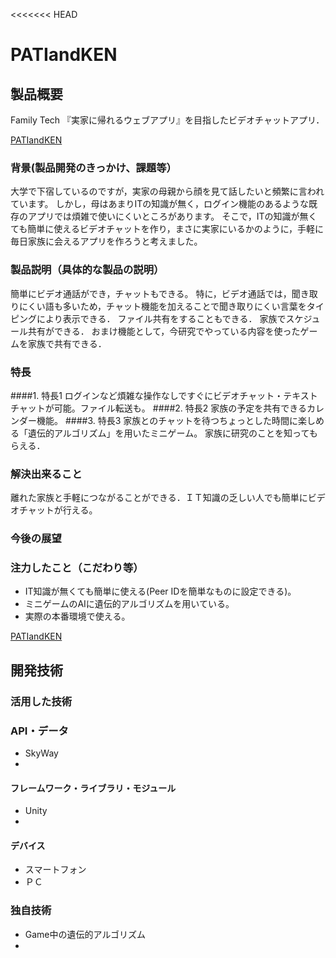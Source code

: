 <<<<<<< HEAD
# PATIandKEN
## 製品概要
Family Tech
『実家に帰れるウェブアプリ』を目指したビデオチャットアプリ．

[PATIandKEN](http://ec2-52-197-103-95.ap-northeast-1.compute.amazonaws.com/)
### 背景(製品開発のきっかけ、課題等）
大学で下宿しているのですが，実家の母親から顔を見て話したいと頻繁に言われています。
しかし，母はあまりITの知識が無く，ログイン機能のあるような既存のアプリでは煩雑で使いにくいところがあります。
そこで，ITの知識が無くても簡単に使えるビデオチャットを作り，まさに実家にいるかのように，手軽に毎日家族に会えるアプリを作ろうと考えました。
### 製品説明（具体的な製品の説明）
簡単にビデオ通話ができ，チャットもできる。
特に，ビデオ通話では，聞き取りにくい語も多いため，チャット機能を加えることで聞き取りにくい言葉をタイピングにより表示できる．
ファイル共有をすることもできる．
家族でスケジュール共有ができる．
おまけ機能として，今研究でやっている内容を使ったゲームを家族で共有できる．
### 特長
####1. 特長1
ログインなど煩雑な操作なしですぐにビデオチャット・テキストチャットが可能。ファイル転送も。
####2. 特長2
家族の予定を共有できるカレンダー機能。
####3. 特長3
家族とのチャットを待つちょっとした時間に楽しめる「遺伝的アルゴリズム」を用いたミニゲーム。
家族に研究のことを知ってもらえる．

### 解決出来ること
離れた家族と手軽につながることができる．ＩＴ知識の乏しい人でも簡単にビデオチャットが行える。
### 今後の展望
### 注力したこと（こだわり等）
* IT知識が無くても簡単に使える(Peer IDを簡単なものに設定できる)。
* ミニゲームのAIに遺伝的アルゴリズムを用いている。
* 実際の本番環境で使える。

[PATIandKEN](http://ec2-52-197-103-95.ap-northeast-1.compute.amazonaws.com/)


## 開発技術
### 活用した技術
### API・データ
* SkyWay
*

#### フレームワーク・ライブラリ・モジュール
* Unity
* 

#### デバイス
* スマートフォン
* ＰＣ

### 独自技術
* Game中の遺伝的アルゴリズム 
* 
